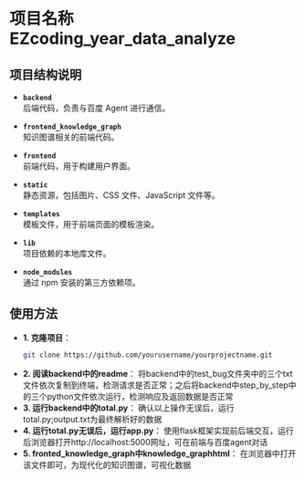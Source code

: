 # 项目名称 EZcoding_year_data_analyze

## 项目结构说明

- **`backend`**  
  后端代码，负责与百度 Agent 进行通信。
  
 
- **`frontend_knowledge_graph`**  
  知识图谱相关的前端代码。

- **`frontend`**  
  前端代码，用于构建用户界面。

- **`static`**  
  静态资源，包括图片、CSS 文件、JavaScript 文件等。

- **`templates`**  
  模板文件，用于前端页面的模板渲染。

- **`lib`**  
  项目依赖的本地库文件。

- **`node_modules`**  
  通过 npm 安装的第三方依赖项。

## 使用方法

- **1. 克隆项目**：
   ```bash
   git clone https://github.com/yourusername/yourprojectname.git
- **2. 阅读backend中的readme**：
   将backend中的test_bug文件夹中的三个txt文件依次复制到终端，检测请求是否正常；之后将backend中step_by_step中的三个python文件依次运行，检测响应及返回数据是否正常
- **3. 运行backend中的total.py**：
   确认以上操作无误后，运行total.py;output.txt为最终解析好的数据
- **4. 运行total.py无误后，运行app.py**：
   使用flask框架实现前后端交互，运行后浏览器打开http://localhost:5000网址，可在前端与百度agent对话
- **5. fronted_knowledge_graph中knowledge_graphhtml**：
   在浏览器中打开该文件即可，为现代化的知识图谱，可视化数据
   
